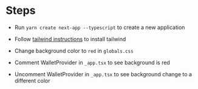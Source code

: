 # Steps

- Run `yarn create next-app --typescript` to create a new application

- Follow [tailwind instructions](https://tailwindcss.com/docs/guides/nextjs) to install tailwind

- Change background color to `red` in `globals.css`

- Comment WalletProvider in `_app.tsx` to see background is red

- Uncomment WalletProvider in `_app.tsx` to see background change to a different color